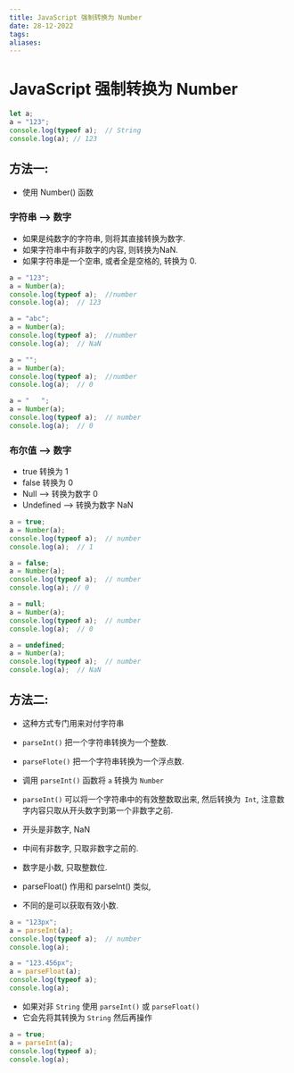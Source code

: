 ```yaml
---
title: JavaScript 强制转换为 Number
date: 28-12-2022
tags: 
aliases: 
---
```


# JavaScript 强制转换为 Number

```js
let a;  
a = "123";  
console.log(typeof a);  // String
console.log(a); // 123
```

## 方法一: 

- 使用 Number() 函数

### 字符串 --> 数字

- 如果是纯数字的字符串, 则将其直接转换为数字.  
- 如果字符串中有非数字的内容, 则转换为NaN.  
- 如果字符串是一个空串, 或者全是空格的, 转换为 0.

```js
a = "123";  
a = Number(a);  
console.log(typeof a);  //number
console.log(a);  // 123

a = "abc";  
a = Number(a);  
console.log(typeof a);  //number
console.log(a);  // NaN

a = "";  
a = Number(a);  
console.log(typeof a);  //number
console.log(a);  // 0

a = "   ";  
a = Number(a);  
console.log(typeof a);  // number
console.log(a);  // 0
```

### 布尔值 --> 数字

- true 转换为 1
- false 转换为 0
- Null --> 转换为数字 0
- Undefined --> 转换为数字 NaN

```js
a = true;  
a = Number(a);  
console.log(typeof a);  // number
console.log(a);  // 1

a = false;  
a = Number(a);  
console.log(typeof a);  // number
console.log(a); // 0

a = null;  
a = Number(a);  
console.log(typeof a);  // number
console.log(a);  // 0

a = undefined;  
a = Number(a);  
console.log(typeof a);  // number
console.log(a);  // NaN
```

## 方法二:

- 这种方式专门用来对付字符串  
- `parseInt()` 把一个字符串转换为一个整数.  
- `parseFlote()` 把一个字符串转换为一个浮点数.

- 调用 `parseInt()` 函数将 `a` 转换为 `Number`
- `parseInt()` 可以将一个字符串中的有效整数取出来,  然后转换为` Int`, 注意数字内容只取从开头数字到第一个非数字之前.  
- 开头是非数字, NaN  
- 中间有非数字, 只取非数字之前的.  
- 数字是小数, 只取整数位.  
 
- parseFloat() 作用和 parseInt() 类似,  
- 不同的是可以获取有效小数.

```js
a = "123px";  
a = parseInt(a);  
console.log(typeof a);  // number
console.log(a);  

a = "123.456px";  
a = parseFloat(a);  
console.log(typeof a);  
console.log(a);
```

- 如果对非 `String` 使用 `parseInt()` 或 `parseFloat()`
- 它会先将其转换为 `String` 然后再操作

```js
a = true;  
a = parseInt(a);  
console.log(typeof a);  
console.log(a);
```
